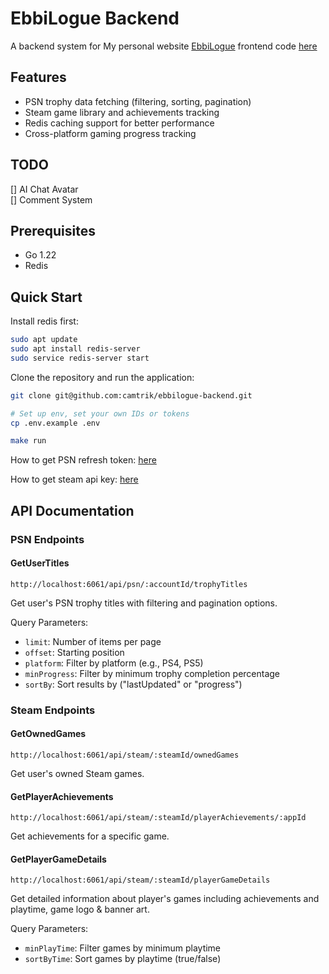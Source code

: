 # EbbiLogue Backend

A backend system for My personal website [EbbiLogue](https://ebbilogue.com)
frontend code [here](https://github.com/camtrik/ebbilogue)

## Features
- PSN trophy data fetching (filtering, sorting, pagination)
- Steam game library and achievements tracking
- Redis caching support for better performance
- Cross-platform gaming progress tracking

## TODO 
[] AI Chat Avatar  
[] Comment System

## Prerequisites
- Go 1.22
- Redis

## Quick Start
Install redis first:
```bash
sudo apt update
sudo apt install redis-server
sudo service redis-server start
```

Clone the repository and run the application:
```bash
git clone git@github.com:camtrik/ebbilogue-backend.git

# Set up env, set your own IDs or tokens
cp .env.example .env

make run 
```

How to get PSN refresh token: [here](https://www.ebbilogue.com/blog/notes/psn-api-use)

How to get steam api key: [here](https://steamcommunity.com/dev)


## API Documentation

### PSN Endpoints

#### GetUserTitles
```http
http://localhost:6061/api/psn/:accountId/trophyTitles
```
Get user's PSN trophy titles with filtering and pagination options.

Query Parameters:
- `limit`: Number of items per page
- `offset`: Starting position
- `platform`: Filter by platform (e.g., PS4, PS5)
- `minProgress`: Filter by minimum trophy completion percentage
- `sortBy`: Sort results by ("lastUpdated" or "progress")

### Steam Endpoints

#### GetOwnedGames
```http
http://localhost:6061/api/steam/:steamId/ownedGames
```
Get user's owned Steam games.

#### GetPlayerAchievements
```http
http://localhost:6061/api/steam/:steamId/playerAchievements/:appId
```
Get achievements for a specific game.

#### GetPlayerGameDetails
```http
http://localhost:6061/api/steam/:steamId/playerGameDetails
```
Get detailed information about player's games including achievements and playtime, game logo & banner art.

Query Parameters:
- `minPlayTime`: Filter games by minimum playtime 
- `sortByTime`: Sort games by playtime (true/false)

